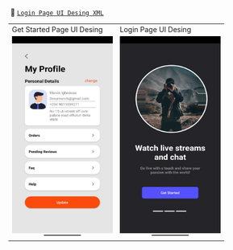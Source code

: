 

 &nbsp;📂  [``Login Page UI Desing XML``](https://github.com/fatihhernn/Android_UI_Desing/blob/master/app/src/main/res/layout/activity_main.xml) 
 
 <table>
  <tr>
     <td>Get Started Page UI Desing</td>
     <td>Login Page UI Desing</td>
  </tr>
  
  <tr>
    <td>
            <img src="https://github.com/fatihhernn/Android_UI_Desing/blob/master/myProfile.jpg" width="200" height="400" alt=".netProject"><br>
          
   </td>
   <td>
          <img src="https://github.com/fatihhernn/Android_UI_Desing/blob/master/getstarted.jpg" width="200" height="400" alt=".netProject">
   </td>
 </table>
